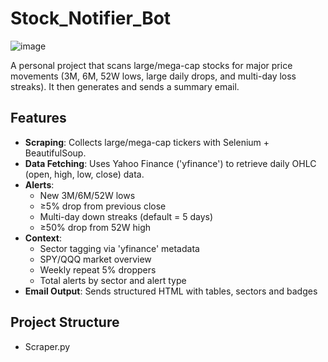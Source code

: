 # Stock_Notifier_Bot

![image]()

A personal project that scans large/mega-cap stocks for major price movements (3M, 6M, 52W lows, large daily drops, and multi-day loss streaks). It then generates and sends a summary email.

## Features
- **Scraping**: Collects large/mega-cap tickers with Selenium + BeautifulSoup.
- **Data Fetching**: Uses Yahoo Finance ('yfinance') to retrieve daily OHLC (open, high, low, close) data.
- **Alerts**:
  - New 3M/6M/52W lows
  - ≥5% drop from previous close
  - Multi-day down streaks (default = 5 days)
  - ≥50% drop from 52W high
- **Context**:
  - Sector tagging via 'yfinance' metadata
  - SPY/QQQ market overview
  - Weekly repeat 5% droppers
  - Total alerts by sector and alert type
- **Email Output**: Sends structured HTML with tables, sectors and badges

## Project Structure
- Scraper.py 
